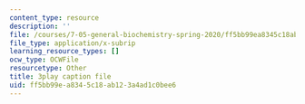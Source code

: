 ```yaml
---
content_type: resource
description: ''
file: /courses/7-05-general-biochemistry-spring-2020/ff5bb99ea8345c18ab123a4ad1c0bee6_NTPCKnYLacw.vtt
file_type: application/x-subrip
learning_resource_types: []
ocw_type: OCWFile
resourcetype: Other
title: 3play caption file
uid: ff5bb99e-a834-5c18-ab12-3a4ad1c0bee6
---
```

